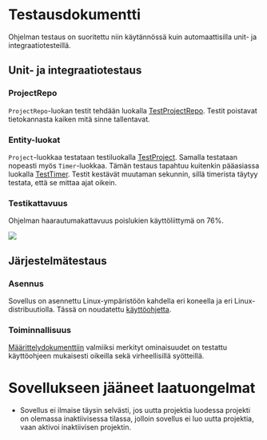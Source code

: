 # Testausdokumentti

Ohjelman testaus on suoritettu niin käytännössä kuin automaattisilla unit- ja integraatiotesteillä.

## Unit- ja integraatiotestaus

### ProjectRepo

`ProjectRepo`-luokan testit tehdään luokalla [TestProjectRepo](/ot_harjoitustyo/src/tests/repo_test.py). Testit poistavat tietokannasta kaiken mitä sinne tallentavat.

### Entity-luokat

`Project`-luokkaa testataan testiluokalla [TestProject](/ot_harjoitustyo/src/tests/project_test.py). Samalla testataan nopeasti myös `Timer`-luokkaa. Tämän testaus tapahtuu kuitenkin pääasiassa luokalla [TestTimer](/ot_harjoitustyo/src/tests/timer_test.py). Testit kestävät muutaman sekunnin, sillä timerista täytyy testata, että se mittaa ajat oikein.

### Testikattavuus

Ohjelman haarautumakattavuus poislukien käyttöliittymä on 76%.

![](/ot_harjoitustyo/dokumentaatio/coverage.png)

## Järjestelmätestaus

### Asennus

Sovellus on asennettu Linux-ympäristöön kahdella eri koneella ja eri Linux-distribuutiolla. Tässä on noudatettu [käyttöohjetta](/ot_harjoitustyo/dokumentaatio/kayttoohjeet.md).

### Toiminnallisuus

[Määrittelydokumenttiin](/ot_harjoitustyo/dokumentaatio/vaatimusmaarittely.md) valmiiksi merkityt ominaisuudet on testattu käyttöohjeen mukaisesti oikeilla sekä virheellisillä syötteillä.

# Sovellukseen jääneet laatuongelmat

- Sovellus ei ilmaise täysin selvästi, jos uutta projektia luodessa projekti on olemassa inaktiivisessa tilassa, jolloin sovellus ei luo uutta projektia, vaan aktivoi inaktiivisen projektin.